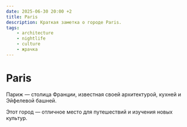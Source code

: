 ```yaml
---
date: 2025-06-30 20:00 +2
title: Paris
description: Краткая заметка о городе Paris.
tags:
    - architecture
    - nightlife
    - culture
    - жрачка
---
```

# Paris

Париж — столица Франции, известная своей архитектурой, кухней и Эйфелевой башней.

Этот город — отличное место для путешествий и изучения новых культур.